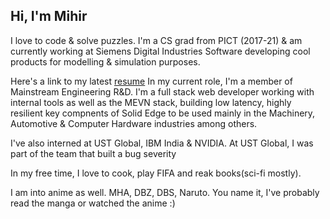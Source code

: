 ## Hi, I'm Mihir

I love to code & solve puzzles. I'm a CS grad from PICT (2017-21) & am currently working at Siemens Digital Industries Software developing cool products for modelling & simulation purposes. 

Here's a link to my latest [resume](https://drive.google.com/file/d/1nGYddI48cFtCcbA7PQplN9B1PlUcSnIO/view?usp=sharing)
In my current role, I'm a member of Mainstream Engineering R&D. I'm a full stack web developer working with internal tools as well as the MEVN stack, building low latency, highly resilient key compnents of Solid Edge to be used mainly in the Machinery, Automotive & Computer Hardware industries among others. 

I've also interned at UST Global, IBM India & NVIDIA. At UST Global, I was part of the team that built a bug severity 

In my free time, I love to cook, play FIFA and reak books(sci-fi mostly). 

I am into anime as well. MHA, DBZ, DBS, Naruto. You name it, I've probably read the manga or watched the anime :)
